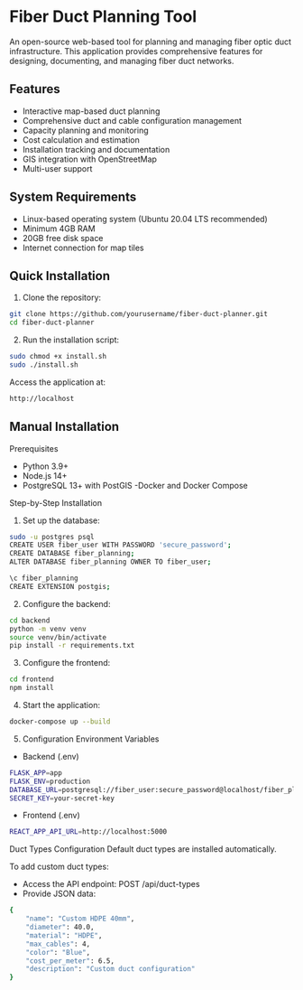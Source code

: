 # Fiber Duct Planning Tool

An open-source web-based tool for planning and managing fiber optic duct infrastructure. This application provides comprehensive features for designing, documenting, and managing fiber duct networks.

## Features

- Interactive map-based duct planning
- Comprehensive duct and cable configuration management
- Capacity planning and monitoring
- Cost calculation and estimation
- Installation tracking and documentation
- GIS integration with OpenStreetMap
- Multi-user support

## System Requirements

- Linux-based operating system (Ubuntu 20.04 LTS recommended)
- Minimum 4GB RAM
- 20GB free disk space
- Internet connection for map tiles

## Quick Installation

1. Clone the repository:
```bash
git clone https://github.com/yourusername/fiber-duct-planner.git
cd fiber-duct-planner
````
2. Run the installation script:
```bash
sudo chmod +x install.sh
sudo ./install.sh
```
Access the application at:
```bash
http://localhost
```

## Manual Installation
Prerequisites

- Python 3.9+
- Node.js 14+
- PostgreSQL 13+ with PostGIS
 -Docker and Docker Compose

Step-by-Step Installation

1. Set up the database:
```bash
sudo -u postgres psql
CREATE USER fiber_user WITH PASSWORD 'secure_password';
CREATE DATABASE fiber_planning;
ALTER DATABASE fiber_planning OWNER TO fiber_user;
````
```bash
\c fiber_planning
CREATE EXTENSION postgis;
```
2. Configure the backend:
```bash
cd backend
python -m venv venv
source venv/bin/activate
pip install -r requirements.txt
```
3. Configure the frontend:
```bash
cd frontend
npm install
```
4. Start the application:
```bash
docker-compose up --build
````
5. Configuration Environment Variables
- Backend (.env)
```bash
FLASK_APP=app
FLASK_ENV=production
DATABASE_URL=postgresql://fiber_user:secure_password@localhost/fiber_planning
SECRET_KEY=your-secret-key
````
- Frontend (.env)
```bash
REACT_APP_API_URL=http://localhost:5000
````
Duct Types Configuration
Default duct types are installed automatically.

To add custom duct types:
- Access the API endpoint: POST /api/duct-types
- Provide JSON data:
```bash
{
    "name": "Custom HDPE 40mm",
    "diameter": 40.0,
    "material": "HDPE",
    "max_cables": 4,
    "color": "Blue",
    "cost_per_meter": 6.5,
    "description": "Custom duct configuration"
}
````


  
